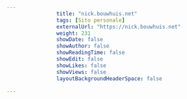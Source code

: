 ---
                title: "nick.bouwhuis.net"
                tags: [Sito personale]
                externalUrl: "https://nick.bouwhuis.net"
                weight: 231
                showDate: false
                showAuthor: false
                showReadingTime: false
                showEdit: false
                showLikes: false
                showViews: false
                layoutBackgroundHeaderSpace: false
                ---

